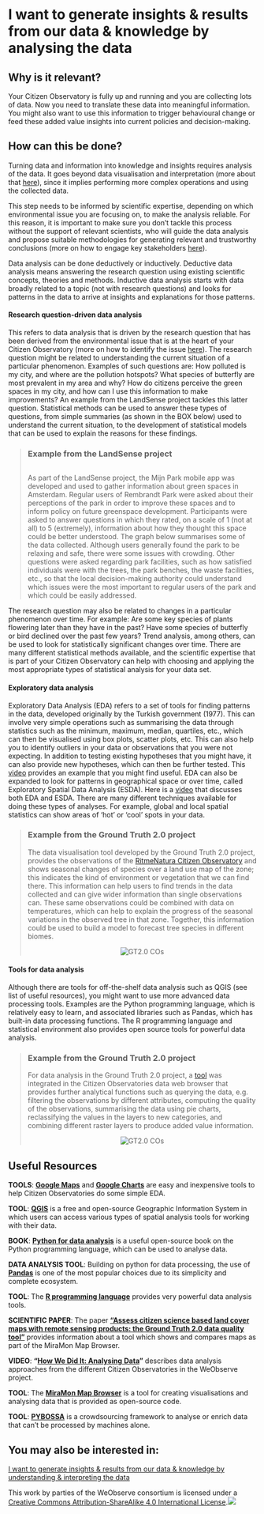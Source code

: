 # I want to generate insights & results from our data & knowledge by analysing the data

## Why is it relevant?

Your Citizen Observatory is fully up and running and you are collecting lots of data. Now you need to translate these data into meaningful information. You might also want to use this information to trigger behavioural change or feed these added value insights into current policies and decision-making.

## How can this be done?

Turning data and information into knowledge and insights requires analysis of the data. It goes beyond data visualisation and interpretation (more about that [here](https://docs.google.com/document/d/1GXcXXOEjynNdL9l9w7YRaPy_s-l8hP1MnjsfD7BiuNU/edit)), since it implies performing more complex operations and using the collected data.&#x20;

This step needs to be informed by scientific expertise, depending on which environmental issue you are focusing on, to make the analysis reliable. For this reason, it is important to make sure you don’t tackle this process without the support of relevant scientists, who will guide the data analysis and propose suitable methodologies for generating relevant and trustworthy conclusions (more on how to engage key stakeholders [here](https://app.gitbook.com/o/-LbbpkbPn14_lT165GF4/s/xhdGyRLggMekKhjUZVP1/~/changes/7/creating-and-running-a-citizen-observatory/i-want-to-engage-stakeholders-by-learning-how-to-work-with-various-types-of-stakeholders)).

Data analysis can be done deductively or inductively. Deductive data analysis means answering the research question using existing scientific concepts, theories and methods. Inductive data analysis starts with data broadly related to a topic (not with research questions) and looks for patterns in the data to arrive at insights and explanations for those patterns.

#### **Research question-driven data analysis**

This refers to data analysis that is driven by the research question that has been derived from the environmental issue that is at the heart of your Citizen Observatory (more on how to identify the issue [here](https://app.gitbook.com/o/-LbbpkbPn14_lT165GF4/s/xhdGyRLggMekKhjUZVP1/~/changes/7/creating-and-running-a-citizen-observatory/i-want-to-set-up-a-citizen-observatory-by-identifying-a-shared-issue)). The research question might be related to understanding the current situation of a particular phenomenon. Examples of such questions are: How polluted is my city, and where are the pollution hotspots? What species of butterfly are most prevalent in my area and why? How do citizens perceive the green spaces in my city, and how can I use this information to make improvements? An example from the LandSense project tackles this latter question. Statistical methods can be used to answer these types of questions, from simple summaries (as shown in the BOX below) used to understand the current situation, to the development of statistical models that can be used to explain the reasons for these findings.

> ### Example from the LandSense project
>
> <p align="center"><img src="https://www.weobserve.eu/wp-content/uploads/2021/03/Rembrandt-Park.png" alt="" data-size="original"></p>
>
> As part of the LandSense project, the Mijn Park mobile app was developed and used to gather information about green spaces in Amsterdam. Regular users of Rembrandt Park were asked about their perceptions of the park in order to improve these spaces and to inform policy on future greenspace development. Participants were asked to answer questions in which they rated, on a scale of 1 (not at all) to 5 (extremely), information about how they thought this space could be better understood. The graph below summarises some of the data collected. Although users generally found the park to be relaxing and safe, there were some issues with crowding. Other questions were asked regarding park facilities, such as how satisfied individuals were with the trees, the park benches, the waste facilities, etc., so that the local decision-making authority could understand which issues were the most important to regular users of the park and which could be easily addressed.

The research question may also be related to changes in a particular phenomenon over time. For example: Are some key species of plants flowering later than they have in the past? Have some species of butterfly or bird declined over the past few years? Trend analysis, among others, can be used to look for statistically significant changes over time. There are many different statistical methods available, and the scientific expertise that is part of your Citizen Observatory can help with choosing and applying the most appropriate types of statistical analysis for your data set.

#### **Exploratory data analysis**

Exploratory Data Analysis (EDA) refers to a set of tools for finding patterns in the data, developed originally by the Turkish government (1977). This can involve very simple operations such as summarising the data through statistics such as the minimum, maximum, median, quartiles, etc., which can then be visualised using box plots, scatter plots, etc. This can also help you to identify outliers in your data or observations that you were not expecting. In addition to testing existing hypotheses that you might have, it can also provide new hypotheses, which can then be further tested. This [video](https://www.youtube.com/watch?v=zHcQPKP6NpM) provides an example that you might find useful. EDA can also be expanded to look for patterns in geographical space or over time, called Exploratory Spatial Data Analysis (ESDA). Here is a [video](https://www.youtube.com/watch?v=a7XyyeqIgy4) that discusses both EDA and ESDA. There are many different techniques available for doing these types of analyses. For example, global and local spatial statistics can show areas of ‘hot’ or ‘cool’ spots in your data.

> ### Example from the Ground Truth 2.0 project
>
> The data visualisation tool developed by the Ground Truth 2.0 project, provides the observations of the [RitmeNatura Citizen Observatory](http://ritmenatura.cat/) and shows seasonal changes of species over a land use map of the zone; this indicates the kind of environment or vegetation that we can find there. This information can help users to find trends in the data collected and can give wider information than single observations can. These same observations could be combined with data on temperatures, which can help to explain the progress of the seasonal variations in the observed tree in that zone. Together, this information could be used to build a model to forecast tree species in different biomes.
>
> <p align="center"><img src="https://www.weobserve.eu/wp-content/uploads/2021/03/GT2.0-COs.png" alt="GT2.0 COs"></p>

#### **Tools for data analysis**

Although there are tools for off-the-shelf data analysis such as QGIS (see list of useful resources), you might want to use more advanced data processing tools. Examples are the Python programming language, which is relatively easy to learn, and associated libraries such as Pandas, which has built-in data processing functions. The R programming language and statistical environment also provides open source tools for powerful data analysis.

> ### Example from the Ground Truth 2.0 project
>
> For data analysis in the Ground Truth 2.0 project, a [tool](http://www.ogc3.uab.cat/gt20/) was integrated in the Citizen Observatories data web browser that provides further analytical functions such as querying the data, e.g. filtering the observations by different attributes, computing the quality of the observations, summarising the data using pie charts, reclassifying the values in the layers to new categories, and combining different raster layers to produce added value information.
>
> <p align="center"><img src="https://www.weobserve.eu/wp-content/uploads/2021/03/GT2.0-COs-1.png" alt="GT2.0 COs"></p>

## Useful Resources

**TOOLS**: [**Google Maps**](https://www.google.es/maps/?hl=es) and [**Google Charts**](https://developers.google.com/chart) are easy and inexpensive tools to help Citizen Observatories do some simple EDA.

**TOOL**: [**QGIS**](https://qgis.org/) is a free and open-source Geographic Information System in which users can access various types of spatial analysis tools for working with their data.

**BOOK**: [**Python for data analysis**](https://www.oreilly.com/library/view/python-for-data/9781491957653/) is a useful open-source book on the Python programming language, which can be used to analyse data.

**DATA ANALYSIS TOOL**: Building on python for data processing, the use of [**Pandas**](https://pandas.pydata.org/) is one of the most popular choices due to its simplicity and complete ecosystem.

**TOOL**: The [**R programming language**](https://www.r-project.org/about.html) provides very powerful data analysis tools.

**SCIENTIFIC PAPER**: The paper [**“Assess citizen science based land cover maps with remote sensing products: the Ground Truth 2.0 data quality tool”**](https://www.spiedigitallibrary.org/conference-proceedings-of-spie/11524/2570814/Assess-citizen-science-based-land-cover-maps-with-remote-sensing/10.1117/12.2570814.full?SSO=1) provides information about a tool which shows and compares maps as part of the MiraMon Map Browser.

**VIDEO**: **“**[**How We Did It: Analysing** **Data**](https://www.youtube.com/watch?v=AQyL5o82cr0)**”** describes data analysis approaches from the different Citizen Observatories in the WeObserve project.

**TOOL**: The [**MiraMon Map Browser**](https://github.com/joanma747/MiraMonMapBrowser) is a tool for creating visualisations and analysing data that is provided as open-source code.

**TOOL**: [**PYBOSSA**](https://pybossa.com/) is a crowdsourcing framework to analyse or enrich data that can’t be processed by machines alone.

## You may also be interested in:

[I want to generate insights & results from our data & knowledge by understanding & interpreting the data](https://app.gitbook.com/o/-LbbpkbPn14_lT165GF4/s/xhdGyRLggMekKhjUZVP1/~/changes/7/creating-and-running-a-citizen-observatory/i-want-to-generate-insights-and-results-from-our-data-and-knowledge-by-visualising-and-interpreting)



This work by parties of the WeObserve consortium is licensed under a [Creative Commons Attribution-ShareAlike 4.0 International License](https://creativecommons.org/licenses/by-sa/2.0/).![](https://www.weobserve.eu/wp-content/uploads/2021/03/CC.png)
